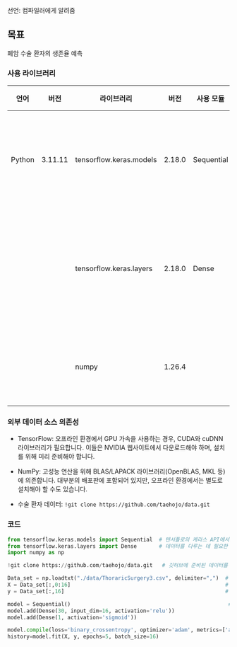 선언: 컴파일러에게 알려줌

## 목표
폐암 수술 환자의 생존율 예측



### 사용 라이브러리
|언어|버전|라이브러리|버전|사용 모듈|용도|
|---|---|---|---|---|---|
|Python|3.11.11|tensorflow.keras.models|2.18.0|Sequential|전체 모델 구조를 정의|
|||tensorflow.keras.layers|2.18.0|Dense|모델 내부의 개별 층을 구성|
|||numpy|1.26.4||데이터 불러오기|



### 외부 데이터 소스 의존성
- TensorFlow: 오프라인 환경에서 GPU 가속을 사용하는 경우, CUDA와 cuDNN 라이브러리가 필요합니다. 이들은 NVIDIA 웹사이트에서 다운로드해야 하며, 설치를 위해 미리 준비해야 합니다.

- NumPy: 고성능 연산을 위해 BLAS/LAPACK 라이브러리(OpenBLAS, MKL 등)에 의존합니다. 대부분의 배포판에 포함되어 있지만, 오프라인 환경에서는 별도로 설치해야 할 수도 있습니다.

- 수술 환자 데이터: `!git clone https://github.com/taehojo/data.git`

### 코드

```python
from tensorflow.keras.models import Sequential  # 텐서플로의 케라스 API에서 필요한 함수들을 불러옵니다.
from tensorflow.keras.layers import Dense       # 데이터를 다루는 데 필요한 라이브러리를 불러옵니다.
import numpy as np

!git clone https://github.com/taehojo/data.git   # 깃허브에 준비된 데이터를 가져옵니다.

Data_set = np.loadtxt("./data/ThoraricSurgery3.csv", delimiter=",")  # 수술 환자 데이터를 불러옵니다.
X = Data_set[:,0:16]                                                 # 환자의 진찰 기록을 X로 지정합니다.
y = Data_set[:,16]                                                   # 수술 후 사망/생존 여부를 y로 지정합니다.

model = Sequential()                                                  # 딥러닝 모델의 구조를 결정합니다.
model.add(Dense(30, input_dim=16, activation='relu'))
model.add(Dense(1, activation='sigmoid'))

model.compile(loss='binary_crossentropy', optimizer='adam', metrics=['accuracy'])  # 딥러닝 모델을 실행합니다.
history=model.fit(X, y, epochs=5, batch_size=16)
```
